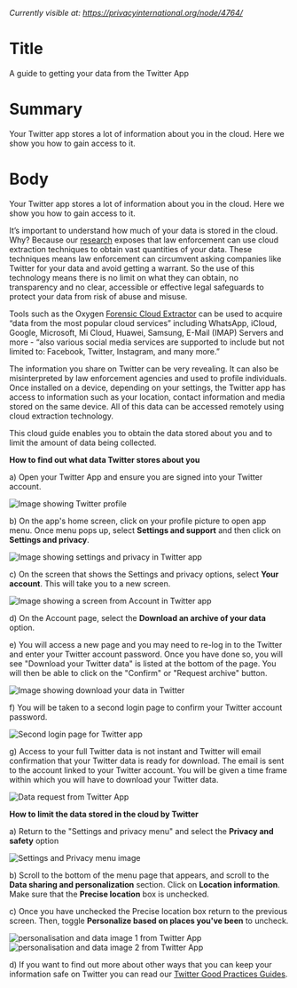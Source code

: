 *Currently visible at: https://privacyinternational.org/node/4764/*

# Title
A guide to getting your data from the Twitter App

# Summary
Your Twitter app stores a lot of information about you in the cloud. Here we show you how to gain access to it.

# Body
Your Twitter app stores a lot of information about you in the cloud. Here we show you how to gain access to it.

It’s important to understand how much of your data is stored in the cloud. Why? Because our [research](https://privacyinternational.org/long-read/3300/cloud-extraction-technology-secret-tech-lets-government-agencies-collect-masses-data) exposes that law enforcement can use cloud extraction techniques to obtain vast quantities of your data. These techniques means law enforcement can circumvent asking companies like Twitter for your data and avoid getting a warrant. So the use of this technology means there is no limit on what they can obtain, no transparency and no clear, accessible or effective legal safeguards to protect your data from risk of abuse and misuse.


Tools such as the Oxygen [Forensic Cloud Extractor](https://www.oxygen-forensic.com/uploads/press_kit/OFDv141ReleaseNotes.pdf) can be used to acquire “data from the most popular cloud services” including WhatsApp, iCloud, Google, Microsoft, Mi Cloud, Huawei, Samsung, E-Mail (IMAP) Servers and more - “also various social media services are supported to include but not limited to: Facebook, Twitter, Instagram, and many more.”

The information you share on Twitter can be very revealing. It can also be misinterpreted by law enforcement agencies and used to profile individuals. Once installed on a device, depending on your settings, the Twitter app has access to information such as your location, contact information and media stored on the same device. All of this data can be accessed remotely using cloud extraction technology.

This cloud guide enables you to obtain the data stored about you and to limit the amount of data being collected.

**How to find out what data Twitter stores about you**

a) Open your Twitter App and ensure you are signed into your Twitter account.

![Image showing Twitter profile](../../images/Cloud-Guides/Twitter/Twitter1.png?raw=true)

b) On the app's home screen, click on your profile picture to open app menu. Once menu pops up, select **Settings and support** and then click on **Settings and privacy**.

![Image showing settings and privacy in Twitter app](../../images/Cloud-Guides/Twitter/Twitter2.png?raw=true)

c) On the screen that shows the Settings and privacy options, select **Your account**. This will take you to a new screen.

![Image showing a screen from Account in Twitter app](../../images/Cloud-Guides/Twitter/Twitter3.png?raw=true)

d) On the Account page, select the **Download an archive of your data** option. 

e) You will access a new page and you may need to re-log in to the Twitter and enter your Twitter account password. Once you have done so, you will see "Download your Twitter data" is listed at the bottom of the page. You will then be able to click on the "Confirm" or "Request archive" button.

![Image showing download your data in Twitter](../../images/Cloud-Guides/Twitter/Twitter5.png?raw=true)

f) You will be taken to a second login page to confirm your Twitter account password.

![Second login page for Twitter app](../../images/Cloud-Guides/Twitter/Twitter6.png?raw=true)

g) Access to your full Twitter data is not instant and Twitter will email confirmation that your Twitter data is ready for download. The email is sent to the account linked to your Twitter account. You will be given a time frame within which you will have to download your Twitter data.

![Data request from Twitter App](../../images/Cloud-Guides/Twitter/Twitter6_0.png?raw=true)

**How to limit the data stored in the cloud by Twitter**

a) Return to the "Settings and privacy menu" and select the **Privacy and safety** option

![Settings and Privacy menu image](../../images/Cloud-Guides/Twitter/Twitter7.png?raw=true)

b) Scroll to the bottom of the menu page that appears, and scroll to the **Data sharing and personalization** section. Click on **Location information**. Make sure that the **Precise location** box is unchecked.

c) Once you have unchecked the Precise location box return to the previous screen. Then, toggle **Personalize based on places you've been** to uncheck.

![personalisation and data image 1 from Twitter App](../../images/Cloud-Guides/Twitter/Twitter8.png?raw=true)
![personalisation and data image 2 from Twitter App](../../images/Cloud-Guides/Twitter/Twitter9.png?raw=true)

d) If you want to find out more about other ways that you can keep your information safe on Twitter you can read our [Twitter Good Practices Guides](https://privacyinternational.org/guide-step/4092/twitter-good-practices).
